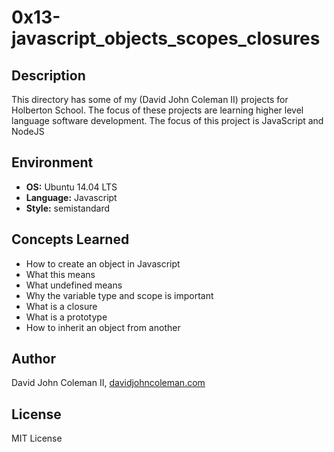 # 0x13-javascript_objects_scopes_closures

## Description

This directory has some of my (David John Coleman II) projects for Holberton
School.  The focus of these projects are learning higher level language software
development.  The focus of this project is JavaScript and NodeJS

## Environment

* __OS:__ Ubuntu 14.04 LTS
* __Language:__ Javascript
* __Style:__ semistandard

## Concepts Learned

* How to create an object in Javascript
* What this means
* What undefined means
* Why the variable type and scope is important
* What is a closure
* What is a prototype
* How to inherit an object from another

## Author

David John Coleman II, [davidjohncoleman.com](http://www.davidjohncoleman.com/)

## License

MIT License
